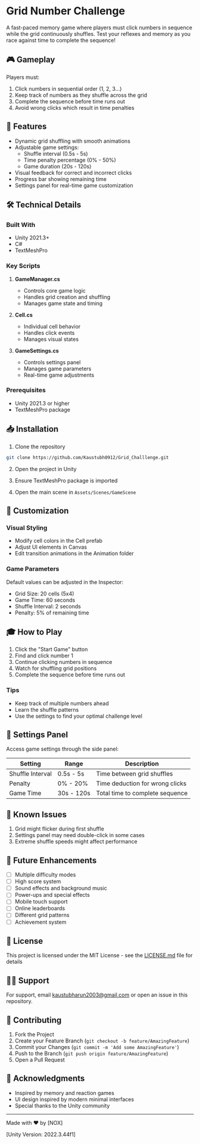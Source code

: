 # Grid Number Challenge

A fast-paced memory game where players must click numbers in sequence while the grid continuously shuffles. Test your reflexes and memory as you race against time to complete the sequence!

## 🎮 Gameplay

Players must:
1. Click numbers in sequential order (1, 2, 3...)
2. Keep track of numbers as they shuffle across the grid
3. Complete the sequence before time runs out
4. Avoid wrong clicks which result in time penalties

## 🎯 Features

- Dynamic grid shuffling with smooth animations
- Adjustable game settings:
  - Shuffle interval (0.5s - 5s)
  - Time penalty percentage (0% - 50%)
  - Game duration (20s - 120s)
- Visual feedback for correct and incorrect clicks
- Progress bar showing remaining time
- Settings panel for real-time game customization

## 🛠️ Technical Details

### Built With
- Unity 2021.3+
- C#
- TextMeshPro

### Key Scripts

1. **GameManager.cs**
   - Controls core game logic
   - Handles grid creation and shuffling
   - Manages game state and timing

2. **Cell.cs**
   - Individual cell behavior
   - Handles click events
   - Manages visual states

3. **GameSettings.cs**
   - Controls settings panel
   - Manages game parameters
   - Real-time game adjustments

### Prerequisites
- Unity 2021.3 or higher
- TextMeshPro package

## 📥 Installation

1. Clone the repository
```bash
git clone https://github.com/Kaustubh0912/Grid_Challlenge.git
```

2. Open the project in Unity

3. Ensure TextMeshPro package is imported

4. Open the main scene in `Assets/Scenes/GameScene`

## 🎨 Customization

### Visual Styling
- Modify cell colors in the Cell prefab
- Adjust UI elements in Canvas
- Edit transition animations in the Animation folder

### Game Parameters
Default values can be adjusted in the Inspector:
- Grid Size: 20 cells (5x4)
- Game Time: 60 seconds
- Shuffle Interval: 2 seconds
- Penalty: 5% of remaining time

## 🎓 How to Play

1. Click the "Start Game" button
2. Find and click number 1
3. Continue clicking numbers in sequence
4. Watch for shuffling grid positions
5. Complete the sequence before time runs out

### Tips
- Keep track of multiple numbers ahead
- Learn the shuffle patterns
- Use the settings to find your optimal challenge level

## 🔧 Settings Panel

Access game settings through the side panel:

| Setting | Range | Description |
|---------|-------|-------------|
| Shuffle Interval | 0.5s - 5s | Time between grid shuffles |
| Penalty | 0% - 20% | Time deduction for wrong clicks |
| Game Time | 30s - 120s | Total time to complete sequence |


## 🐛 Known Issues

1. Grid might flicker during first shuffle
2. Settings panel may need double-click in some cases
3. Extreme shuffle speeds might affect performance

## 🚀 Future Enhancements

- [ ] Multiple difficulty modes
- [ ] High score system
- [ ] Sound effects and background music
- [ ] Power-ups and special effects
- [ ] Mobile touch support
- [ ] Online leaderboards
- [ ] Different grid patterns
- [ ] Achievement system

## 📝 License

This project is licensed under the MIT License - see the [LICENSE.md](LICENSE.md) file for details

## 🙋‍♂️ Support

For support, email [kaustubharun2003@gmail,com](mailto:kaustubharun2003@gmail,com) or open an issue in this repository.

## 🤝 Contributing

1. Fork the Project
2. Create your Feature Branch (`git checkout -b feature/AmazingFeature`)
3. Commit your Changes (`git commit -m 'Add some AmazingFeature'`)
4. Push to the Branch (`git push origin feature/AmazingFeature`)
5. Open a Pull Request

## 👏 Acknowledgments

- Inspired by memory and reaction games
- UI design inspired by modern minimal interfaces
- Special thanks to the Unity community


---

Made with ❤️ by [NOX]

[Unity Version: 2022.3.44f1]
